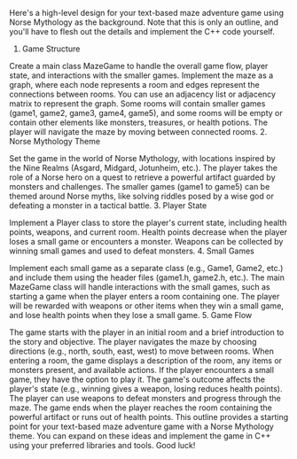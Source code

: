 Here's a high-level design for your text-based maze adventure game using Norse Mythology as the background. Note that this is only an outline, and you'll have to flesh out the details and implement the C++ code yourself.

1. Game Structure

Create a main class MazeGame to handle the overall game flow, player state, and interactions with the smaller games.
Implement the maze as a graph, where each node represents a room and edges represent the connections between rooms. You can use an adjacency list or adjacency matrix to represent the graph.
Some rooms will contain smaller games (game1, game2, game3, game4, game5), and some rooms will be empty or contain other elements like monsters, treasures, or health potions.
The player will navigate the maze by moving between connected rooms.
2. Norse Mythology Theme

Set the game in the world of Norse Mythology, with locations inspired by the Nine Realms (Asgard, Midgard, Jotunheim, etc.).
The player takes the role of a Norse hero on a quest to retrieve a powerful artifact guarded by monsters and challenges.
The smaller games (game1 to game5) can be themed around Norse myths, like solving riddles posed by a wise god or defeating a monster in a tactical battle.
3. Player State

Implement a Player class to store the player's current state, including health points, weapons, and current room.
Health points decrease when the player loses a small game or encounters a monster.
Weapons can be collected by winning small games and used to defeat monsters.
4. Small Games

Implement each small game as a separate class (e.g., Game1, Game2, etc.) and include them using the header files (game1.h, game2.h, etc.).
The main MazeGame class will handle interactions with the small games, such as starting a game when the player enters a room containing one.
The player will be rewarded with weapons or other items when they win a small game, and lose health points when they lose a small game.
5. Game Flow

The game starts with the player in an initial room and a brief introduction to the story and objective.
The player navigates the maze by choosing directions (e.g., north, south, east, west) to move between rooms.
When entering a room, the game displays a description of the room, any items or monsters present, and available actions.
If the player encounters a small game, they have the option to play it. The game's outcome affects the player's state (e.g., winning gives a weapon, losing reduces health points).
The player can use weapons to defeat monsters and progress through the maze.
The game ends when the player reaches the room containing the powerful artifact or runs out of health points.
This outline provides a starting point for your text-based maze adventure game with a Norse Mythology theme. You can expand on these ideas and implement the game in C++ using your preferred libraries and tools. Good luck!